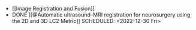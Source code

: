 - [[Image Registration and Fusion]]
- DONE [[@Automatic ultrasound–MRI registration for neurosurgery using the 2D and 3D LC2 Metric]]
  SCHEDULED: <2022-12-30 Fri>